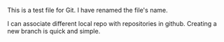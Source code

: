 This is a test file for Git.
I have renamed the file's name.

I can associate different local repo with repositories in github.
Creating a new branch is quick and simple.
